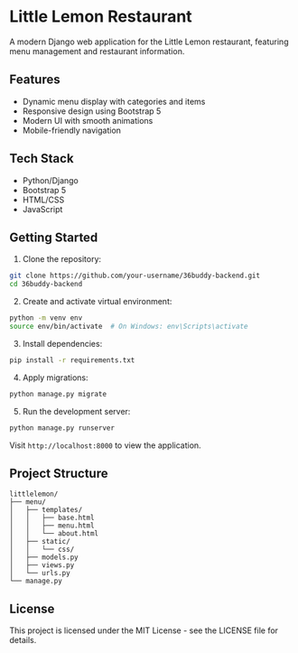 # Little Lemon Restaurant

A modern Django web application for the Little Lemon restaurant, featuring menu management and restaurant information.

## Features

- Dynamic menu display with categories and items
- Responsive design using Bootstrap 5
- Modern UI with smooth animations
- Mobile-friendly navigation

## Tech Stack

- Python/Django
- Bootstrap 5
- HTML/CSS
- JavaScript

## Getting Started

1. Clone the repository:
```bash
git clone https://github.com/your-username/36buddy-backend.git
cd 36buddy-backend
```

2. Create and activate virtual environment:
```bash
python -m venv env
source env/bin/activate  # On Windows: env\Scripts\activate
```

3. Install dependencies:
```bash
pip install -r requirements.txt
```

4. Apply migrations:
```bash
python manage.py migrate
```

5. Run the development server:
```bash
python manage.py runserver
```

Visit `http://localhost:8000` to view the application.

## Project Structure

```
littlelemon/
├── menu/
│   ├── templates/
│   │   ├── base.html
│   │   ├── menu.html
│   │   └── about.html
│   ├── static/
│   │   └── css/
│   ├── models.py
│   ├── views.py
│   └── urls.py
└── manage.py
```

## License

This project is licensed under the MIT License - see the LICENSE file for details.
